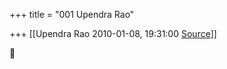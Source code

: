 +++
title = "001 Upendra Rao"

+++
[[Upendra Rao	2010-01-08, 19:31:00 [Source](https://groups.google.com/g/bvparishat/c/7s1hzSheLV8)]]





